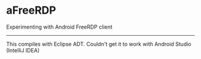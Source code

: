 # aFreeRDP
Experimenting with Android FreeRDP client

--------------------

This compiles with Eclipse ADT. Couldn't get it to work with Android Studio (IntelliJ IDEA)
